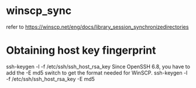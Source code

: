 # winscp_sync
refer to https://winscp.net/eng/docs/library_session_synchronizedirectories

# Obtaining host key fingerprint
ssh-keygen -l -f /etc/ssh/ssh_host_rsa_key
Since OpenSSH 6.8, you have to add the -E md5 switch to get the format needed for WinSCP.
ssh-keygen -l -f /etc/ssh/ssh_host_rsa_key -E md5
